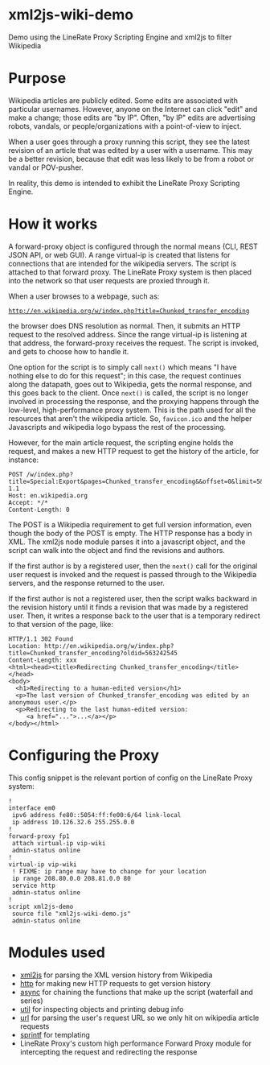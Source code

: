 xml2js-wiki-demo
================

Demo using the LineRate Proxy Scripting Engine and xml2js to filter Wikipedia

# Purpose

Wikipedia articles are publicly edited. Some edits are associated with
particular usernames. However, anyone on the Internet can click "edit" and make
a change; those edits are "by IP".  Often, "by IP" edits are advertising
robots, vandals, or people/organizations with a point-of-view to inject.

When a user goes through a proxy running this script, they see the latest
revision of an article that was edited by a user with a username.  This may be
a better revision, because that edit was less likely to be from a robot or
vandal or POV-pusher.

In reality, this demo is intended to exhibit the LineRate Proxy Scripting
Engine.

# How it works

A forward-proxy object is configured through the normal means (CLI, REST JSON
API, or web GUI). A range virtual-ip is created that listens for connections
that are intended for the wikipedia servers. The script is attached to that
forward proxy. The LineRate Proxy system is then placed into the network so
that user requests are proxied through it.

When a user browses to a webpage, such as:

  [`http://en.wikipedia.org/w/index.php?title=Chunked_transfer_encoding`](http://en.wikipedia.org/w/index.php?title=Chunked_transfer_encoding)

the browser does DNS resolution as normal.  Then, it submits an HTTP request to
the resolved address.  Since the range virtual-ip is listening at that address,
the forward-proxy receives the request.  The script is invoked, and gets to
choose how to handle it.

One option for the script is to simply call `next()` which means "I have
nothing else to do for this request"; in this case, the request continues along
the datapath, goes out to Wikipedia, gets the normal response, and this goes
back to the client.  Once `next()` is called, the script is no longer involved
in processing the response, and the proxying happens through the low-level,
high-performance proxy system. This is the path used for all the resources that
aren't the wikipedia article.  So, `favicon.ico` and the helper Javascripts and
wikipedia logo bypass the rest of the processing.

However, for the main article request, the scripting engine holds the request,
and makes a new HTTP request to get the history of the article, for instance:

    POST /w/index.php?title=Special:Export&pages=Chunked_transfer_encoding&&offset=0&limit=5&action=submit&dir=desc 1.1
    Host: en.wikipedia.org
    Accept: */*
    Content-Length: 0
    
The POST is a Wikipedia requirement to get full version information, even
though the body of the POST is empty.  The HTTP response has a body in XML.
The xml2js node module parses it into a javascript object, and the script can
walk into the object and find the revisions and authors.

If the first author is by a registered user, then the `next()` call for the
original user request is invoked and the request is passed through to the
Wikipedia servers, and the response returned to the user.

If the first author is not a registered user, then the script walks backward in
the revision history until it finds a revision that was made by a registered
user.  Then, it writes a response back to the user that is a temporary redirect
to that version of the page, like:

    HTTP/1.1 302 Found
    Location: http://en.wikipedia.org/w/index.php?title=Chunked_transfer_encoding?oldid=563242545
    Content-Length: xxx
    <html><head><title>Redirecting Chunked_transfer_encoding</title></head>
    <body>
      <h1>Redirecting to a human-edited version</h1>
      <p>The last version of Chunked_transfer_encoding was edited by an anonymous user.</p>
      <p>Redirecting to the last human-edited version: 
         <a href="...">...</a></p>
    </body></html>

# Configuring the Proxy

This config snippet is the relevant portion of config on the LineRate Proxy system:

    !
    interface em0
     ipv6 address fe80::5054:ff:fe00:6/64 link-local
     ip address 10.126.32.6 255.255.0.0
    !
    forward-proxy fp1
     attach virtual-ip vip-wiki
     admin-status online
    !
    virtual-ip vip-wiki
     ! FIXME: ip range may have to change for your location
     ip range 208.80.0.0 208.81.0.0 80
     service http
     admin-status online
    !
    script xml2js-demo
     source file "xml2js-wiki-demo.js"
     admin-status online

# Modules used

* [xml2js](https://github.com/Leonidas-from-XIV/node-xml2js) for parsing the XML version history from Wikipedia
* [http](http://nodejs.org/dist/v0.8.3/docs/api/http.html) for making new HTTP requests to get version history
* [async](https://github.com/caolan/async) for chaining the functions that make up the script (waterfall and series)
* [util](http://nodejs.org/dist/v0.8.3/docs/api/util.html) for inspecting objects and printing debug info
* [url](http://nodejs.org/dist/v0.8.3/docs/api/url.html) for parsing the user's request URL so we only hit on wikipedia article requests
* [sprintf](http://www.diveintojavascript.com/projects/javascript-sprintf) for templating
* LineRate Proxy's custom high performance Forward Proxy module for intercepting the request and redirecting the response
